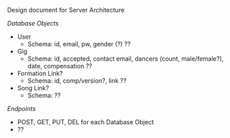 Design document for Server Architecture

*Database Objects*
 - User
   - Schema: id, email, pw, gender (?) ??
 - Gig
   - Schema: id, accepted, contact email, dancers (count, male/female?), date, compensation ??
 - Formation Link?
   - Schema: id, comp/version?, link ??
 - Song Link?
   - Schema: ??
 
*Endpoints*
 - POST, GET, PUT, DEL for each Database Object
 - ??

